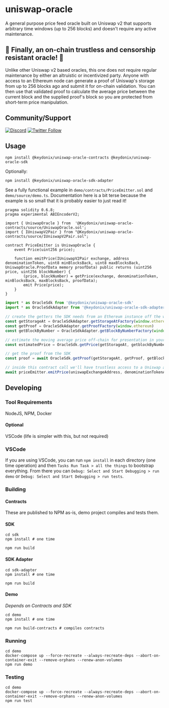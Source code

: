# uniswap-oracle
A general purpose price feed oracle built on Uniswap v2 that supports arbitrary time windows (up to 256 blocks) and doesn't require any active maintenance.

## 🎊 Finally, an on-chain trustless and censorship resistant oracle! 🎉
Unlike other Uniswap v2 based oracles, this one does not require regular maintenance by either an altruistic or incentivized party.  Anyone with access to an Ethereum node can generate a proof of Uniswap's storage from up to 256 blocks ago and submit it for on-chain validation.  You can then use that validated proof to calculate the average price between the current block and the supplied proof's block so you are protected from short-term price manipulation.

## Community/Support
[![Discord](https://img.shields.io/discord/516762394547060756?label=Discord&style=plastic)](https://discord.gg/cM9A5v8)
[![Twitter Follow](https://img.shields.io/twitter/follow/keydonix?style=social)](https://twitter.com/keydonix)

## Usage
```
npm install @keydonix/uniswap-oracle-contracts @keydonix/uniswap-oracle-sdk
```
Optionally:
```
npm install @keydonix/uniswap-oracle-sdk-adapter
```
See a fully functional example in `demo/contracts/PriceEmitter.sol` and `demo/source/demo.ts`.  Documentation here is a bit terse because the example is so small that it is probably easier to just read it!
```solidity
pragma solidity 0.6.8;
pragma experimental ABIEncoderV2;

import { UniswapOracle } from  '@Keydonix/uniswap-oracle-contracts/source/UniswapOracle.sol';
import { IUniswapV2Pair } from "@Keydonix/uniswap-oracle-contracts/source/IUniswapV2Pair.sol";

contract PriceEmitter is UniswapOracle {
	event Price(uint256 price);

	function emitPrice(IUniswapV2Pair exchange, address denominationToken, uint8 minBlocksBack, uint8 maxBlocksBack, UniswapOracle.ProofData memory proofData) public returns (uint256 price, uint256 blockNumber) {
		(price, blockNumber) = getPrice(exchange, denominationToken, minBlocksBack, maxBlocksBack, proofData);
		emit Price(price);
	}
}
```
```ts
import * as OracleSdk from '@keydonix/uniswap-oracle-sdk'
import * as OracleSdkAdapter from '@keydonix/uniswap-oracle-sdk-adapter'

// create the getters the SDK needs from an Ethereum instance off the window.  you could use `window.web3.currentProvider` instead of `window.ethereum` if that is what is available
const getStorageAt = OracleSdkAdapter.getStorageAtFactory(window.ethereum)
const getProof = OracleSdkAdapter.getProofFactory(window.ethereum)
const getBlockByNumber = OracleSdkAdapter.getBlockByNumberFactory(window.ethereum)

// estimate the moving average price off-chain for presentation in your UI
const estimatedPrice = OracleSdk.getPrice(getStorageAt, getblockByNumber, uniswapExchangeAddress, denominationTokenAddress, blockNumber)

// get the proof from the SDK
const proof = await OracleSdk.getProof(getStorageAt, getProof, getBlockByNumber, uniswapExchangeAddress, denominationTokenAddress, blockNumber)

// inside this contract call we'll have trustless access to a Uniswap average price between `blockNumber` and `currentBlockNumber`
await priceEmitter.emitPrice(uniswapExchangeAddress, denominationTokenAddress, minBlocksBackAllowed, maxBlocksBackAllowed, proof)
```

## Developing
### Tool Requirements
NodeJS, NPM, Docker
#### Optional
VSCode (life is simpler with this, but not required)

### VSCode
If you are using VSCode, you can run `npm install` in each directory (one time operation) and then `Tasks Run Task > all the things` to bootstrap everything.  From there you can `Debug: Select and Start Debugging > run demo` or `Debug: Select and Start Debugging > run tests`.

### Building
#### Contracts
These are published to NPM as-is, demo project compiles and tests them.
#### SDK
```
cd sdk
npm install # one time

npm run build
```
#### SDK Adapter
```
cd sdk-adapter
npm install # one time

npm run build
```
#### Demo
_Depends on Contracts and SDK_
```
cd demo
npm install # one time

npm run build-contracts # compiles contracts
```

### Running
```
cd demo
docker-compose up --force-recreate --always-recreate-deps --abort-on-container-exit --remove-orphans --renew-anon-volumes
npm run demo
```

### Testing
```
cd demo
docker-compose up --force-recreate --always-recreate-deps --abort-on-container-exit --remove-orphans --renew-anon-volumes
npm run test
```
